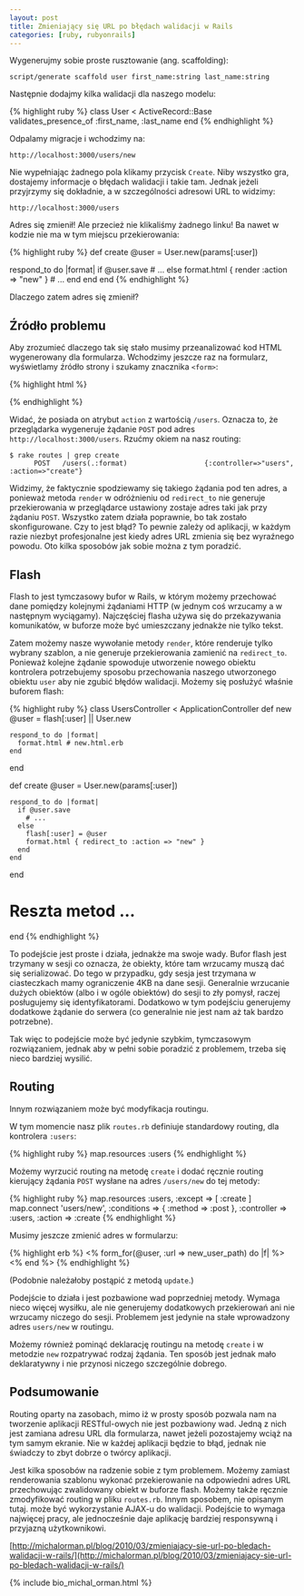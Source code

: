 ```yaml
---
layout: post
title: Zmieniający się URL po błędach walidacji w Rails
categories: [ruby, rubyonrails]
---
```

Wygenerujmy sobie proste rusztowanie (ang. scaffolding):

    script/generate scaffold user first_name:string last_name:string

Następnie dodajmy kilka walidacji dla naszego modelu:

{% highlight ruby %}
class User < ActiveRecord::Base
  validates_presence_of :first_name, :last_name
end
{% endhighlight %}

Odpalamy migracje i wchodzimy na:

    http://localhost:3000/users/new

Nie wypełniając żadnego pola klikamy przycisk ``Create``. Niby wszystko gra, dostajemy informacje o błędach walidacji
i takie tam. Jednak jeżeli przyjrzymy się dokładnie, a w szczególności adresowi URL to widzimy:

    http://localhost:3000/users

Adres się zmienił! Ale przecież nie klikaliśmy żadnego linku! Ba nawet w kodzie nie ma w tym miejscu przekierowania:

{% highlight ruby %}
def create
  @user = User.new(params[:user])

  respond_to do |format|
    if @user.save
      # ...
    else
      format.html { render :action => "new" }
      # ...
    end
  end
end
{% endhighlight %}

Dlaczego zatem adres się zmienił?

## Źródło problemu

Aby zrozumieć dlaczego tak się stało musimy przeanalizować kod HTML wygenerowany dla formularza. Wchodzimy jeszcze raz
na formularz, wyświetlamy źródło strony i szukamy znacznika ``<form>``:

{% highlight html %}
<form action="/users" class="new_user" id="new_user" method="post">
    <!-- Pola formularza -->
</form>
{% endhighlight %}

Widać, że posiada on atrybut ``action`` z wartością ``/users``. Oznacza to, że przeglądarka wygeneruje żądanie ``POST``
pod adres ``http://localhost:3000/users``. Rzućmy okiem na nasz routing:


    $ rake routes | grep create
          POST   /users(.:format)                   {:controller=>"users", :action=>"create"}

Widzimy, że faktycznie spodziewamy się takiego żądania pod ten adres, a ponieważ metoda ``render`` w odróżnieniu od
``redirect_to`` nie generuje przekierowania w przeglądarce ustawiony zostaje adres taki jak przy żądaniu ``POST``. Wszystko
zatem działa poprawnie, bo tak zostało skonfigurowane. Czy to jest błąd? To pewnie zależy od aplikacji, w każdym razie
niezbyt profesjonalne jest kiedy adres URL zmienia się bez wyraźnego powodu. Oto kilka sposobów jak sobie można z tym
poradzić.

## Flash

Flash to jest tymczasowy bufor w Rails, w którym możemy przechować dane pomiędzy kolejnymi żądaniami HTTP (w jednym coś
wrzucamy a w następnym wyciągamy). Najczęściej flasha używa się do przekazywania komunikatów, w buforze może być umieszczany
jednakże nie tylko tekst.

Zatem możemy nasze wywołanie metody ``render``, które renderuje tylko wybrany szablon, a nie generuje przekierowania
zamienić na ``redirect_to``. Ponieważ kolejne żądanie spowoduje utworzenie nowego obiektu kontrolera potrzebujemy sposobu
przechowania naszego utworzonego obiektu ``user`` aby nie zgubić błędów walidacji. Możemy się posłużyć właśnie buforem
flash:

{% highlight ruby %}
class UsersController < ApplicationController
  def new
    @user = flash[:user] || User.new

    respond_to do |format|
      format.html # new.html.erb
    end
  end

  def create
    @user = User.new(params[:user])

    respond_to do |format|
      if @user.save
        # ...
      else
        flash[:user] = @user
        format.html { redirect_to :action => "new" }
      end
    end
  end

  # Reszta metod ...
end
{% endhighlight %}

To podejście jest proste i działa, jednakże ma swoje wady. Bufor flash jest trzymany w sesji co oznacza, że obiekty,
które tam wrzucamy muszą dać się serializować. Do tego w przypadku, gdy sesja jest trzymana w ciasteczkach mamy ograniczenie
4KB na dane sesji. Generalnie wrzucanie dużych obiektów (albo i w ogóle obiektów) do sesji to zły pomysł, raczej posługujemy
się identyfikatorami. Dodatkowo w tym podejściu generujemy dodatkowe żądanie do serwera (co generalnie nie jest nam
aż tak bardzo potrzebne).

Tak więc to podejście może być jedynie szybkim, tymczasowym rozwiązaniem, jednak aby w pełni
sobie poradzić z problemem, trzeba się nieco bardziej wysilić.

## Routing

Innym rozwiązaniem może być modyfikacja routingu.

W tym momencie nasz plik ``routes.rb`` definiuje standardowy routing, dla kontrolera ``:users``:

{% highlight ruby %}
map.resources :users
{% endhighlight %}

Możemy wyrzucić routing na metodę ``create`` i dodać ręcznie routing kierujący żądania ``POST`` wysłane na adres ``/users/new``
do tej metody:

{% highlight ruby %}
map.resources :users, :except => [ :create ]
map.connect 'users/new',
            :conditions => { :method => :post },
            :controller => :users,
            :action => :create
{% endhighlight %}

Musimy jeszcze zmienić adres w formularzu:

{% highlight erb %}
<% form_for(@user, :url => new_user_path) do |f| %>
    <!-- Pola formularza -->
<% end %>
{% endhighlight %}

(Podobnie należałoby postąpić z metodą ``update``.)

Podejście to działa i jest pozbawione wad poprzedniej metody. Wymaga nieco więcej wysiłku, ale nie generujemy dodatkowych
przekierowań ani nie wrzucamy niczego do sesji. Problemem jest jedynie na stałe wprowadzony adres ``users/new`` w routingu.

Możemy również pominąć deklarację routingu na metodę ``create`` i w metodzie ``new`` rozpatrywać rodzaj żądania. Ten sposób
jest jednak mało deklaratywny i nie przynosi niczego szczególnie dobrego.

## Podsumowanie

Routing oparty na zasobach, mimo iż w prosty sposób pozwala nam na tworzenie aplikacji RESTful-owych nie jest pozbawiony
wad. Jedną z nich jest zamiana adresu URL dla formularza, nawet jeżeli pozostajemy wciąż na tym samym ekranie. Nie w
każdej aplikacji będzie to błąd, jednak nie świadczy to zbyt dobrze o twórcy aplikacji.

Jest kilka sposobów na radzenie sobie z tym problemem. Możemy zamiast renderowania szablonu wykonać przekierowanie na
odpowiedni adres URL przechowując zwalidowany obiekt w buforze flash. Możemy także ręcznie zmodyfikować routing w pliku
``routes.rb``. Innym sposobem, nie opisanym tutaj. może być wykorzystanie AJAX-u do walidacji. Podejście to wymaga
najwięcej pracy, ale jednocześnie daje aplikację bardziej responsywną i przyjazną użytkownikowi.

[http://michalorman.pl/blog/2010/03/zmieniajacy-sie-url-po-bledach-walidacji-w-rails/](http://michalorman.pl/blog/2010/03/zmieniajacy-sie-url-po-bledach-walidacji-w-rails/)

{% include bio_michal_orman.html %}
